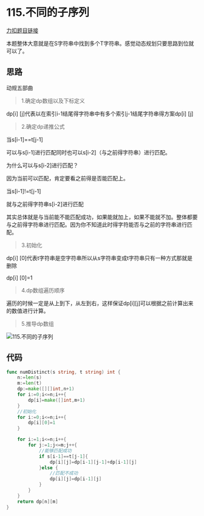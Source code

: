 # 115.不同的子序列

[力扣题目链接](https://leetcode-cn.com/problems/distinct-subsequences/)

本题整体大意就是在S字符串中找到多个T字符串。感觉动态规划只要思路到位就可以了。

## 思路

动规五部曲

> 1.确定dp数组以及下标定义

dp[i] [j]代表以在索引i-1结尾得字符串中有多个索引j-1结尾字符串得方案dp[i] [j]

> 2.确定dp递推公式

当s[i-1]==t[j-1]

可以与s[i-1]进行匹配同时也可以s[i-2]（与之前得字符串）进行匹配。

为什么可以与s[i-2]进行匹配？

因为当前可以匹配，肯定要看之前得是否能匹配上。

当s[i-1]!=t[j-1]

就与之前得字符串s[i-2]进行匹配

其实总体就是与当前能不能匹配成功，如果能就加上，如果不能就不加。整体都要与之前得字符串进行匹配。因为你不知道此时得字符能否与之前的字符串进行匹配。

> 3.初始化

dp[i] [0]代表t字符串是空字符串所以从s字符串变成t字符串只有一种方式那就是删除

dp[i] [0]=1

> 4.dp数组遍历顺序

遍历的时候一定是从上到下，从左到右，这样保证dp[i][j]可以根据之前计算出来的数值进行计算。

> 5.推导dp数组

![115.不同的子序列](https://code-thinking.cdn.bcebos.com/pics/115.%E4%B8%8D%E5%90%8C%E7%9A%84%E5%AD%90%E5%BA%8F%E5%88%97.jpg)

## 代码

```go
func numDistinct(s string, t string) int {
    n:=len(s)
    m:=len(t)
    dp:=make([][]int,n+1)
    for i:=0;i<=n;i++{
        dp[i]=make([]int,m+1)
    }
    //初始化
    for i:=0;i<=n;i++{
        dp[i][0]=1
    }

    for i:=1;i<=n;i++{
        for j:=1;j<=m;j++{
            //能够匹配成功
            if s[i-1]==t[j-1]{
                dp[i][j]=dp[i-1][j-1]+dp[i-1][j]
            }else {
                //匹配不成功
                dp[i][j]=dp[i-1][j]
            }
        }
    }
    return dp[n][m]
}
```

